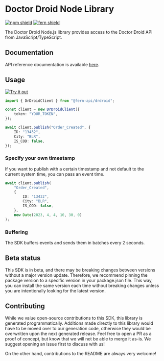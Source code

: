 # Doctor Droid Node Library

[![npm shield](https://img.shields.io/npm/v/@fern-api/drdroid)](https://www.npmjs.com/package/@fern-api/drdroid)
[![fern shield](https://img.shields.io/badge/%F0%9F%8C%BF-SDK%20generated%20by%20Fern-brightgreen)](https://github.com/fern-api/fern)

The Doctor Droid Node.js library provides access to the Doctor Droid API from JavaScript/TypeScript.

## Documentation

API reference documentation is available [here](https://docs.drdroid.io/reference/overview).

## Usage

[![Try it out](https://developer.stackblitz.com/img/open_in_stackblitz.svg)](https://stackblitz.com/edit/typescript-example-using-sdk-built-with-fern-n3dnnt?file=app.ts)

```typescript
import { DrDroidClient } from "@fern-api/drdroid";

const client = new DrDroidClient({
    token: "YOUR_TOKEN",
});

await client.publish("Order_Created", {
    ID: "13432",
    City: "BLR",
    IS_COD: false,
});
```

### Specify your own timestamp

If you want to publish with a certain timestamp and not default to the current system time, you can pass an event time.

```typescript
await client.publish(
    "Order_Created",
    {
        ID: "13432",
        City: "BLR",
        IS_COD: false,
    },
    new Date(2023, 4, 4, 10, 30, 0)
);
```

### Buffering

The SDK buffers events and sends them in batches every 2 seconds. 

## Beta status

This SDK is in beta, and there may be breaking changes between versions without a major version update. Therefore, we recommend pinning the package version to a specific version in your package.json file. This way, you can install the same version each time without breaking changes unless you are intentionally looking for the latest version.

## Contributing

While we value open-source contributions to this SDK, this library is generated programmatically. Additions made directly to this library would have to be moved over to our generation code, otherwise they would be overwritten upon the next generated release. Feel free to open a PR as a proof of concept, but know that we will not be able to merge it as-is. We suggest opening an issue first to discuss with us!

On the other hand, contributions to the README are always very welcome!
